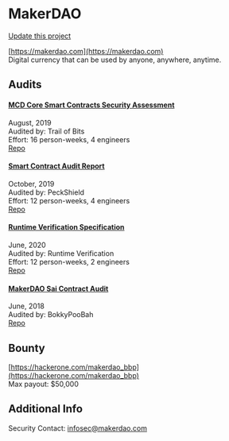 
# MakerDAO

[Update this project](https://github.com/ConsenSys/blockchainSecurityDB/edit/master/projects/makerdao.json)
  
[https://makerdao.com](https://makerdao.com)<br>
Digital currency that can be used by anyone, anywhere, anytime.


## Audits



#### [MCD Core Smart Contracts Security Assessment](https://github.com/makerdao/mcd-security/blob/master/Audit%20Reports/TOB_MakerDAO_Final_Report.pdf)

August, 2019<br>
Audited by: Trail of Bits<br>Effort: 16 person-weeks, 4 engineers<br>
[Repo](https://github.com/makerdao/dss)
      


#### [Smart Contract Audit Report](https://github.com/makerdao/mcd-security/blob/master/Audit%20Reports/PeckShield_Final_Audit_Report.pdf)

October, 2019<br>
Audited by: PeckShield<br>Effort: 12 person-weeks, 4 engineers<br>
[Repo](https://github.com/makerdao/dss)
      


#### [Runtime Verification Specification](https://github.com/makerdao/mkr-mcd-spec)

June, 2020<br>
Audited by: Runtime Verification<br>Effort: 12 person-weeks, 2 engineers<br>
[Repo](https://github.com/makerdao/dss)
      


#### [MakerDAO Sai Contract Audit](https://github.com/bokkypoobah/MakerDAOSaiContractAudit/tree/master/audit)

June, 2018<br>
Audited by: BokkyPooBah<br>
[Repo](https://github.com/makerdao/sai)
      

  

## Bounty

[https://hackerone.com/makerdao_bbp](https://hackerone.com/makerdao_bbp)<br>
Max payout: $50,000


## Additional Info

Security Contact: infosec@makerdao.com
